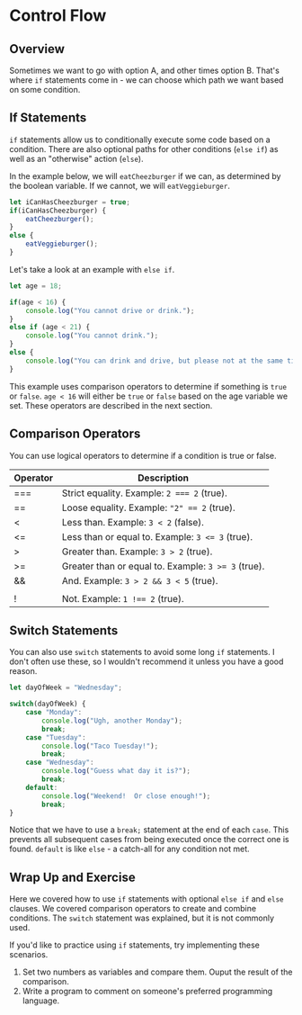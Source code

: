 # Control Flow

## Overview

Sometimes we want to go with option A, and other times option B.  That's where `if` statements come in - we can choose which path we want based on some condition.

## If Statements

`if` statements allow us to conditionally execute some code based on a condition.  There are also optional paths for other conditions (`else if`) as well as an "otherwise" action (`else`).

In the example below, we will `eatCheezburger` if we can, as determined by the boolean variable.  If we cannot, we will `eatVeggieburger`.

```js
let iCanHasCheezburger = true;
if(iCanHasCheezburger) {
    eatCheezburger();
}
else {
    eatVeggieburger();
}
```

Let's take a look at an example with `else if`.

```js
let age = 18;

if(age < 16) {
    console.log("You cannot drive or drink.");
}
else if (age < 21) {
    console.log("You cannot drink.");
}
else {
    console.log("You can drink and drive, but please not at the same time!");
}
```

This example uses comparison operators to determine if something is `true` or `false`.  `age < 16` will either be `true` or `false` based on the age variable we set.  These operators are described in the next section.

## Comparison Operators

You can use logical operators to determine if a condition is true or false.

| Operator  | Description                                          |
| --------- | ---------------------------------------------------- |
| ===       | Strict equality.  Example: `2 === 2` (true).         |
| ==        | Loose equality.  Example: `"2" == 2` (true).         |
| <         | Less than.  Example: `3 < 2` (false).                |
| <=        | Less than or equal to.  Example: `3 <= 3` (true).    |
| >         | Greater than.  Example: `3 > 2` (true).              |
| >=        | Greater than or equal to.  Example: `3 >= 3` (true). |
| &&        | And.  Example: `3 > 2 && 3 < 5` (true).              |
| ||        | Or.  Example: `3 > 5 || 3 < 2` (false).              |
| !         | Not.  Example: `1 !== 2` (true).                     |

## Switch Statements

You can also use `switch` statements to avoid some long `if` statements.  I don't often use these, so I wouldn't recommend it unless you have a good reason.

```js
let dayOfWeek = "Wednesday";

switch(dayOfWeek) {
    case "Monday":
        console.log("Ugh, another Monday");
        break;
    case "Tuesday": 
        console.log("Taco Tuesday!");
        break;
    case "Wednesday":
        console.log("Guess what day it is?");
        break;
    default:
        console.log("Weekend!  Or close enough!");
        break;
}
```

Notice that we have to use a `break;` statement at the end of each `case`.  This prevents all subsequent cases from being executed once the correct one is found.  `default` is like `else` - a catch-all for any condition not met.

## Wrap Up and Exercise

Here we covered how to use `if` statements with optional `else if` and `else` clauses.  We covered comparison operators to create and combine conditions.  The `switch` statement was explained, but it is not commonly used.

If you'd like to practice using `if` statements, try implementing these scenarios.

1. Set two numbers as variables and compare them.  Ouput the result of the comparison.
2. Write a program to comment on someone's preferred programming language.
